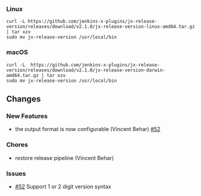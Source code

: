 ### Linux

```shell
curl -L https://github.com/jenkins-x-plugins/jx-release-version/releases/download/v2.1.0/jx-release-version-linux-amd64.tar.gz | tar xzv 
sudo mv jx-release-version /usr/local/bin
```

### macOS

```shell
curl -L  https://github.com/jenkins-x-plugins/jx-release-version/releases/download/v2.1.0/jx-release-version-darwin-amd64.tar.gz | tar xzv
sudo mv jx-release-version /usr/local/bin
```

## Changes

### New Features

* the output format is now configurable (Vincent Behar) [#52](https://github.com/jenkins-x-plugins/jx-release-version/issues/52) 

### Chores

* restore release pipeline (Vincent Behar)

### Issues

* [#52](https://github.com/jenkins-x-plugins/jx-release-version/issues/52) Support 1 or 2 digit version syntax

